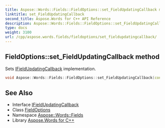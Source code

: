 ```yaml
---
title: Aspose::Words::Fields::FieldOptions::set_FieldUpdatingCallback method
linktitle: set_FieldUpdatingCallback
second_title: Aspose.Words for C++ API Reference
description: Aspose::Words::Fields::FieldOptions::set_FieldUpdatingCallback method. Sets IFieldUpdatingCallback implementation in C++.
type: docs
weight: 3100
url: /cpp/aspose.words.fields/fieldoptions/set_fieldupdatingcallback/
---
```

## FieldOptions::set_FieldUpdatingCallback method


Sets [IFieldUpdatingCallback](../../ifieldupdatingcallback/) implementation.

```cpp
void Aspose::Words::Fields::FieldOptions::set_FieldUpdatingCallback(const System::SharedPtr<Aspose::Words::Fields::IFieldUpdatingCallback> &value)
```

## See Also

* Interface [IFieldUpdatingCallback](../../ifieldupdatingcallback/)
* Class [FieldOptions](../)
* Namespace [Aspose::Words::Fields](../../)
* Library [Aspose.Words for C++](../../../)
